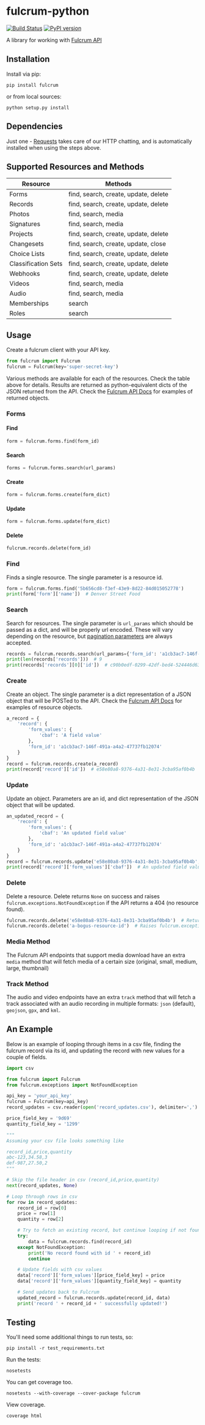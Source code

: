 # fulcrum-python

[![Build Status](https://api.travis-ci.org/fulcrumapp/fulcrum-python.png)](https://travis-ci.org/fulcrumapp/fulcrum-python)&nbsp;[![PyPI version](https://img.shields.io/pypi/v/fulcrum.svg)](https://pypi.python.org/pypi/fulcrum/)

A library for working with [Fulcrum API](http://www.fulcrumapp.com/developers/api/)

## Installation

Install via pip:

    pip install fulcrum

or from local sources:

    python setup.py install

## Dependencies

Just one - [Requests](http://docs.python-requests.org/en/latest/) takes care of our HTTP chatting, and is automatically installed when using the steps above.

## Supported Resources and Methods

| Resource            | Methods                              |
|---------------------|--------------------------------------|
| Forms               | find, search, create, update, delete |
| Records             | find, search, create, update, delete |
| Photos              | find, search, media                  |
| Signatures          | find, search, media                  |
| Projects            | find, search, create, update, delete |
| Changesets          | find, search, create, update, close  |
| Choice Lists        | find, search, create, update, delete |
| Classification Sets | find, search, create, update, delete |
| Webhooks            | find, search, create, update, delete |
| Videos              | find, search, media                  |
| Audio               | find, search, media                  |
| Memberships         | search                               |
| Roles               | search                               |

## Usage

Create a fulcrum client with your API key.

```python
from fulcrum import Fulcrum
fulcrum = Fulcrum(key='super-secret-key')
```

Various methods are available for each of the resources. Check the table above for details. Results are returned as python-equivalent dicts of the JSON returned from the API. Check the [Fulcrum API Docs](http://www.fulcrumapp.com/developers/api/) for examples of returned objects.

### Forms

#### Find

```python
form = fulcrum.forms.find(form_id)
```

#### Search

```python
forms = fulcrum.forms.search(url_params)
```

#### Create

```python
form = fulcrum.forms.create(form_dict)
```

#### Update

```python
form = fulcrum.forms.update(form_dict)
```

#### Delete

```python
fulcrum.records.delete(form_id)
```

### Find

Finds a single resource. The single parameter is a resource id.

```python
form = fulcrum.forms.find('5b656cd8-f3ef-43e9-8d22-84d015052778')
print(form['form']['name'])  # Denver Street Food
```

### Search

Search for resources. The single parameter is `url_params` which should be passed as a dict, and will be properly url encoded. These will vary depending on the resource, but [pagination parameters](http://www.fulcrumapp.com/developers/api/introduction/#notes) are always accepted.

```python
records = fulcrum.records.search(url_params={'form_id': 'a1cb3ac7-146f-491a-a4a2-47737fb12074'})
print(len(records['records']))  # 9
print(records['records'][0]['id'])  # c90b0edf-0299-42df-bed4-524446d63f40
```

### Create

Create an object. The single parameter is a dict representation of a JSON object that will be POSTed to the API. Check the [Fulcrum API Docs](http://www.fulcrumapp.com/developers/api/) for examples of resource objects.

```python
a_record = {
    'record': {
        'form_values': {
            'cbaf': 'A field value'
        },
        'form_id': 'a1cb3ac7-146f-491a-a4a2-47737fb12074'
    }
}
record = fulcrum.records.create(a_record)
print(record['record']['id'])  # e58e80a8-9376-4a31-8e31-3cba95af0b4b
```

### Update

Update an object. Parameters are an id, and dict representation of the JSON object that will be updated.

```python
an_updated_record = {
    'record': {
        'form_values': {
            'cbaf': 'An updated field value'
        },
        'form_id': 'a1cb3ac7-146f-491a-a4a2-47737fb12074'
    }
}
record = fulcrum.records.update('e58e80a8-9376-4a31-8e31-3cba95af0b4b', an_updated_record)
print(record['record']['form_values']['cbaf'])  # An updated field value
```

### Delete

Delete a resource. Delete returns `None` on success and raises `fulcrum.exceptions.NotFoundException` if the API returns a 404 (no resource found).

```python
fulcrum.records.delete('e58e80a8-9376-4a31-8e31-3cba95af0b4b')  # Returns None (assuming the record is found and deleted)
fulcrum.records.delete('a-bogus-resource-id')  # Raises fulcrum.exceptions.NotFoundException
```

### Media Method

The Fulcrum API endpoints that support media download have an extra `media`
method that will fetch media of a certain size (original, small, medium, large,
thumbnail)

### Track Method

The audio and video endpoints have an extra `track` method that will fetch a
track associated with an audio recording in multiple formats: `json` (default),
`geojson`, `gpx`, and `kml`.

## An Example

Below is an example of looping through items in a csv file, finding the fulcrum record via its id, and updating the record with new values for a couple of fields.

```python
import csv

from fulcrum import Fulcrum
from fulcrum.exceptions import NotFoundException

api_key = 'your_api_key'
fulcrum = Fulcrum(key=api_key)
record_updates = csv.reader(open('record_updates.csv'), delimiter=',')

price_field_key = '9d69'
quantity_field_key = '1299'

"""
Assuming your csv file looks something like

record_id,price,quantity
abc-123,34.58,3
def-987,27.50,2
"""

# Skip the file header in csv (record_id,price,quantity)
next(record_updates, None)

# Loop through rows in csv
for row in record_updates:
    record_id = row[0]
    price = row[1]
    quantity = row[2]

    # Try to fetch an existing record, but continue looping if not found
    try:
        data = fulcrum.records.find(record_id)
    except NotFoundException:
        print('No record found with id ' + record_id)
        continue

    # Update fields with csv values
    data['record']['form_values'][price_field_key] = price
    data['record']['form_values'][quantity_field_key] = quantity

    # Send updates back to Fulcrum
    updated_record = fulcrum.records.update(record_id, data)
    print('record ' + record_id + ' successfully updated!')
```

## Testing

You'll need some additional things to run tests, so:

    pip install -r test_requirements.txt

Run the tests:

    nosetests

You can get coverage too.

    nosetests --with-coverage --cover-package fulcrum

View coverage.

    coverage html
